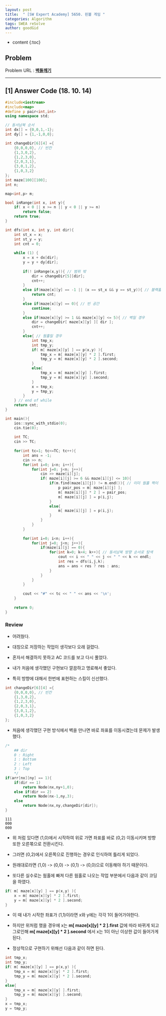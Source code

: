 ```yaml
---
layout: post
title:  " [SW Expert Academy] 5650. 핀볼 게임 "
categories: Algorithm
tags: SWEA reSolve
author: goodGid
---
```

* content
{:toc}

## Problem 
Problem URL : **[벽돌깨기](https://www.swexpertacademy.com/main/code/problem/problemDetail.do?contestProbId=AWXRF8s6ezEDFAUo)**






---

## [1] Answer Code (18. 10. 14)

``` cpp
#include<iostream>
#include<map>
#define p pair<int,int>
using namespace std;

// 동서남북 순서
int dx[] = {0,0,1,-1};
int dy[] = {1,-1,0,0};

int changeDir[6][4] ={
    {0,0,0,0}, // 빈칸
    {1,3,0,2},
    {1,2,3,0},
    {2,0,3,1},
    {3,0,1,2},
    {1,0,3,2}
};
int maze[100][100];
int n;

map<int,p> m;

bool inRange(int x, int y){
    if( x < 0 || x >= n || y < 0 || y >= n)
        return false;
    return true;
}

int dfs(int x, int y, int dir){
    int st_x = x;
    int st_y = y;
    int cnt = 0;
    
    while (1) {
        x = x + dx[dir];
        y = y + dy[dir];
        
        if(! inRange(x,y)){ // 범위 밖
            dir = changeDir[5][dir];
            cnt++;
        }
        else if(maze[x][y] == -1 || (x == st_x && y == st_y)){ // 블랙홀 or 시작점
            return cnt;
        }
        else if(maze[x][y] == 0){ // 빈 공간
            continue;
        }
        else if(maze[x][y] >= 1 && maze[x][y] <= 5){ // 벽일 경우
            dir = changeDir[ maze[x][y] ][ dir ];
            cnt++;
        }
        else{ // 웜홀일 경우
            int tmp_x;
            int tmp_y;
            if( m[ maze[x][y] ] == p(x,y) ){
                tmp_x = m[ maze[x][y] * 2 ].first;
                tmp_y = m[ maze[x][y] * 2 ].second;
            }
            else{
                tmp_x = m[ maze[x][y] ].first;
                tmp_y = m[ maze[x][y] ].second;
            }
            x = tmp_x;
            y = tmp_y;
        }
    } // end of while
    return cnt;
}

int main(){
    ios::sync_with_stdio(0);
    cin.tie(0);
    
    int TC;
    cin >> TC;
    
    for(int tc=1; tc<=TC; tc++){
        int ans = -1;
        cin >> n;
        for(int i=0; i<n; i++){
            for(int j=0; j<n; j++){
                cin >> maze[i][j];
                if( maze[i][j] >= 6 && maze[i][j] <= 10){
                    if(m.find(maze[i][j]) != m.end()){ // 이미 웜홀 짝이 존재하는 경우
                        p pair_pos = m[ maze[i][j] ];
                        m[ maze[i][j] * 2 ] = pair_pos;
                        m[ maze[i][j] ] = p(i,j);
                    }
                    else{
                        m[ maze[i][j] ] = p(i,j);
                    }
                }
            }
        }
        
        for(int i=0; i<n; i++){
            for(int j=0; j<n; j++){
                if(maze[i][j] == 0){
                    for(int k=0; k<4; k++){ // 동서남북 방향 순서로 탐색
                        cout << i << " " << j << " " << k << endl;
                        int res = dfs(i,j,k);
                        ans = ans < res ? res : ans;
                    }
                }
            }
        }
        
        cout << "#" << tc << " " << ans << '\n';
    }
    
    return 0;
}
```

### Review

* 어려웠다.

* 대칭으로 저장하는 작업이 생각보다 오래 걸렸다.

* 혼자서 해결하지 못하고 AC 코드를 보고 다시 풀었다.

* 내가 처음에 생각했던 구현보다 깔끔하고 명료해서 좋았다.

* 특히 방향에 대해서 한번에 표현하는 스킬이 신선했다.

``` cpp
int changeDir[6][4] ={
    {0,0,0,0}, // 빈칸
    {1,3,0,2},
    {1,2,3,0},
    {2,0,3,1},
    {3,0,1,2},
    {1,0,3,2}
};
```

* 처음에 생각했던 구현 방식에서 벽을 만나면 바로 좌표를 이동시켰는데 문제가 발생했다.

``` cpp
/*
    ## dir
    0 : Right
    1 : Bottom
    2 : Left
    3 : Top
    */
if(arr[nx][ny] == 1){
    if(dir == 1)
        return Node(nx,ny+1,0);
    else if(dir == 2)
        return Node(nx-1,ny,3);
    else
        return Node(nx,ny,changeDir[dir]);
}
```

```
111
000
000
```

* 위 처럼 있다면 (1,0)에서 시작하여 위로 가면 좌표를 바로 (0,2) 이동시키며 방향 또한 오른쪾으로 전환시킨다.

* 그러면 (0,2)에서 오른쪽으로 진행하는 경우로 인식하여 틀리게 되었다. 

* 원래대로라면 (1,0) -> (0,0) -> (0,1) -> (0,0)으로 이동해야 하기 때문이다.

* 또다른 실수로는 웜홀에 빠져 다른 웜홀로 나오는 작업 부분에서 다음과 같이 코딩을 하였다.

``` cpp
if( m[ maze[x][y] ] == p(x,y) ){
    x = m[ maze[x][y] * 2 ].first;
    y = m[ maze[x][y] * 2 ].second;
}
```

* 이 때 내가 시작한 좌표가 (1,1)이라면 x와 y에는 각각 1이 들어가야한다.

* 하지만 위처럼 했을 경우에 x는 **m[ maze[x][y] * 2 ].first** 값에 따라 바뀌게 되고 <br> 그로인해 **m[ maze[x][y] * 2 ].second** 에서 x는 1이 아닌 이상한 값이 들어가게 된다.

* 정상적으로 구현하기 위해선 다음과 같이 하면 된다.

``` cpp
int tmp_x;
int tmp_y;
if( m[ maze[x][y] ] == p(x,y) ){
    tmp_x = m[ maze[x][y] * 2 ].first;
    tmp_y = m[ maze[x][y] * 2 ].second;
}
else{
    tmp_x = m[ maze[x][y] ].first;
    tmp_y = m[ maze[x][y] ].second;
}
x = tmp_x;
y = tmp_y;
```
